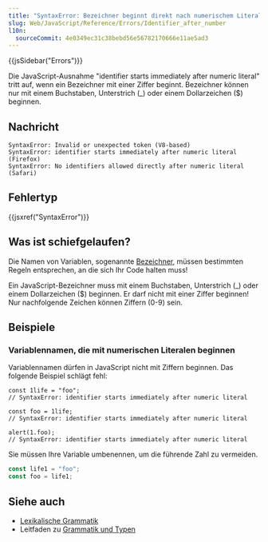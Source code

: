 ```yaml
---
title: "SyntaxError: Bezeichner beginnt direkt nach numerischem Literal"
slug: Web/JavaScript/Reference/Errors/Identifier_after_number
l10n:
  sourceCommit: 4e0349ec31c38bebd56e56782170666e11ae5ad3
---
```


{{jsSidebar("Errors")}}

Die JavaScript-Ausnahme "identifier starts immediately after numeric literal" tritt auf, wenn ein Bezeichner mit einer Ziffer beginnt. Bezeichner können nur mit einem Buchstaben, Unterstrich (\_) oder einem Dollarzeichen ($) beginnen.

## Nachricht

```plain
SyntaxError: Invalid or unexpected token (V8-based)
SyntaxError: identifier starts immediately after numeric literal (Firefox)
SyntaxError: No identifiers allowed directly after numeric literal (Safari)
```

## Fehlertyp

{{jsxref("SyntaxError")}}

## Was ist schiefgelaufen?

Die Namen von Variablen, sogenannte [Bezeichner](/de/docs/Glossary/Identifier), müssen bestimmten Regeln entsprechen, an die sich Ihr Code halten muss!

Ein JavaScript-Bezeichner muss mit einem Buchstaben, Unterstrich (\_) oder einem Dollarzeichen ($) beginnen. Er darf nicht mit einer Ziffer beginnen! Nur nachfolgende Zeichen können Ziffern (0-9) sein.

## Beispiele

### Variablennamen, die mit numerischen Literalen beginnen

Variablennamen dürfen in JavaScript nicht mit Ziffern beginnen. Das folgende Beispiel schlägt fehl:

```js-nolint example-bad
const 1life = "foo";
// SyntaxError: identifier starts immediately after numeric literal

const foo = 1life;
// SyntaxError: identifier starts immediately after numeric literal

alert(1.foo);
// SyntaxError: identifier starts immediately after numeric literal
```

Sie müssen Ihre Variable umbenennen, um die führende Zahl zu vermeiden.

```js example-good
const life1 = "foo";
const foo = life1;
```

## Siehe auch

- [Lexikalische Grammatik](/de/docs/Web/JavaScript/Reference/Lexical_grammar)
- Leitfaden zu [Grammatik und Typen](/de/docs/Web/JavaScript/Guide/Grammar_and_types)
